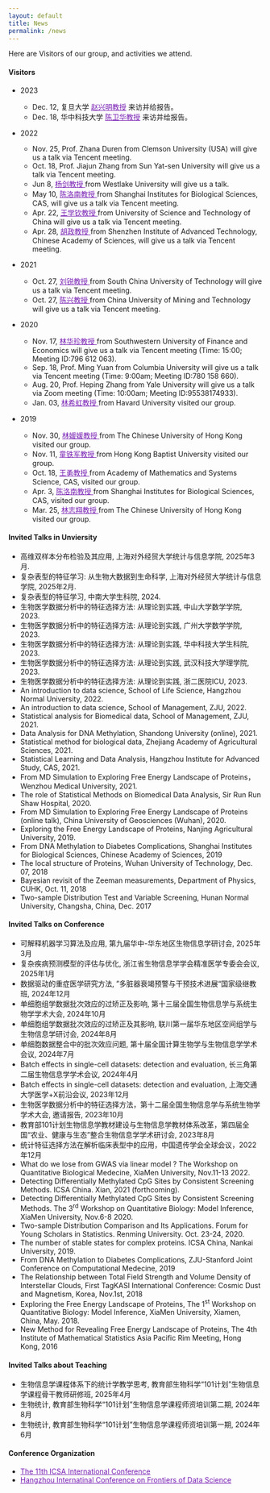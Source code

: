 ```yaml
---
layout: default
title: News
permalink: /news
---
```


Here are Visitors of our group, and activities we attend.
#### Visitors
- 2023
    - Dec. 12, 复旦大学 <a href="https://iics.fudan.edu.cn/ed/80/c33358a454016/page.htm" style="color: #771DB3;">赵兴明教授</a> 来访并给报告。
    - Dec. 18, 华中科技大学 <a href="http://faculty.hust.edu.cn/chenweihua2/zh_CN/index.htm" style="color: #771DB3;">陈卫华教授</a> 来访并给报告。

- 2022
    - Nov. 25, Prof. Zhana Duren from Clemson University (USA) will give us a talk via Tencent meeting.
    - Oct. 18, Prof. Jiajun Zhang from Sun Yat-sen University will give us a talk via Tencent meeting.
    - Jun 8,  <a href="https://www.westlake.edu.cn/faculty/jian-yang.html" style="color: #771DB3;"> 杨剑教授 </a> from Westlake University will give us a talk.
    - May 10, <a href="http://sysbio.sibcb.ac.cn/cb/chenlab/LuonanChen.htm" style="color: #771DB3;"> 陈洛南教授 </a> from Shanghai Institutes for Biological Sciences, CAS, will give us a talk via Tencent meeting.
    - Apr. 22, <a href="http://sds.ustc.edu.cn/2021/0723/c15528a518337/page.htm" style="color: #771DB3;">王学钦教授 </a> from University of Science and Technology of China will give us a talk via Tencent meeting.
    - Apr. 28, <a href="https://people.ucas.ac.cn/~0066933" style="color: #771DB3;">胡政教授 </a> from Shenzhen Institute of Advanced Technology, Chinese Academy of Sciences, will give us a talk via Tencent meeting.

- 2021
    - Oct. 27, <a href="http://www2.scut.edu.cn/math/2017/1227/c14582a242135/page.htm" style="color: #771DB3;">刘锐教授 </a> from South China University of Technology will give us a talk via Tencent meeting.
    - Oct. 27, <a href="http://xwzx.cumt.edu.cn/9c/5e/c521a433246/page.htm" style="color: #771DB3;"> 陈兴教授 </a> from China University of Mining and Technology will give us a talk via Tencent meeting.

- 2020 
    - Nov. 17, <a href="https://stat.swufe.edu.cn/info/1046/1401.htm" style="color: #771DB3;"> 林华珍教授 </a> from Southwestern University of Finance and Economics will give us a talk via Tencent meeting (Time: 15:00; Meeting ID:796 612 063).
    - Sep. 18, Prof. Ming Yuan from Columbia University will give us a talk via Tencent meeting (Time: 9:00am; Meeting ID:780 158 660).
    - Aug. 20, Prof. Heping Zhang from Yale University will give us a talk via Zoom meeting (Time: 10:00am; Meeting ID:95538174933).
    - Jan. 03, <a href="https://content.sph.harvard.edu/xlin/" style="color: #771DB3;"> 林希虹教授 </a> from Havard University visited our group. 

- 2019
    - Nov. 30, <a href="http://www.sta.cuhk.edu.hk/YLin/default.aspx" style="color: #771DB3;"> 林媛媛教授 </a> from The Chinese University of Hong Kong visited our group.
    - Nov. 11, <a href="http://www.math.hkbu.edu.hk/~tongt/" style="color: #771DB3;"> 童铁军教授 </a> from Hong Kong Baptist University visited our group.
    - Oct. 18, <a href="http://wanglab.amss.ac.cn/" style="color: #771DB3;"> 王勇教授 </a>  from Academy of Mathematics and Systems Science, CAS, visited our group.
    - Apr. 3, <a href="http://sysbio.sibcb.ac.cn/cb/chenlab/LuonanChen.htm" style="color: #771DB3;"> 陈洛南教授 </a> from Shanghai Institutes for Biological Sciences, CAS, visited our group.
    - Mar. 25, <a href="https://www.sta.cuhk.edu.hk/People/Faculty.aspx?udt_506_param_detail=622" style="color: #771DB3;"> 林志翔教授 </a> from The Chinese University of Hong Kong visited our group.
  
#### Invited Talks in Unviersity
- 高维双样本分布检验及其应用, 上海对外经贸大学统计与信息学院, 2025年3月.
- 复杂表型的特征学习: 从生物大数据到生命科学, 上海对外经贸大学统计与信息学院, 2025年2月.
- 复杂表型的特征学习, 中南大学生科院, 2024.
- 生物医学数据分析中的特征选择方法: 从理论到实践, 中山大学数学学院, 2023.
- 生物医学数据分析中的特征选择方法: 从理论到实践, 广州大学数学学院, 2023.
- 生物医学数据分析中的特征选择方法: 从理论到实践, 华中科技大学生科院, 2023.
- 生物医学数据分析中的特征选择方法: 从理论到实践, 武汉科技大学理学院, 2023.
- 生物医学数据分析中的特征选择方法: 从理论到实践, 浙二医院ICU, 2023.
- An introduction to data science, School of Life Science, Hangzhou Normal University, 2022.
- An introduction to data science, School of Management, ZJU, 2022.
- Statistical analysis for Biomedical data, School of Management, ZJU, 2021.
- Data Analysis for DNA Methylation, Shandong University (online), 2021.
- Statistical method for biological data, Zhejiang Academy of Agricultural Sciences, 2021.
- Statistical Learning and Data Analysis, Hangzhou Institute for Advanced Study, CAS, 2021.
- From MD Simulation to Exploring Free Energy Landscape of Proteins，Wenzhou Medical University, 2021.
- The role of Statistical Methods on Biomedical Data Analysis, Sir Run Run Shaw Hospital, 2020.
- From MD Simulation to Exploring Free Energy Landscape of Proteins (online talk), China University of Geosciences (Wuhan), 2020.
- Exploring the Free Energy Landscape of Proteins, Nanjing Agricultural University, 2019.
- From DNA Methylation to Diabetes Complications, Shanghai Institutes for Biological Sciences, Chinese Academy of Sciences, 2019
- The local structure of Proteins, Wuhan University of Technology, Dec. 07, 2018
- Bayesian revisit of the  Zeeman measurements,  Department of Physics,  CUHK, Oct. 11,  2018
- Two-sample Distribution Test and Variable Screening, Hunan Normal University, Changsha, China, Dec. 2017

#### Invited Talks on Conference
- 可解释机器学习算法及应用, 第九届华中-华东地区生物信息学研讨会, 2025年3月
- 复杂疾病预测模型的评估与优化, 浙江省生物信息学学会精准医学专委会会议, 2025年1月
- 数据驱动的重症医学研究方法, ”多脏器衰竭预警与干预技术进展“国家级继教班, 2024年12月
- 单细胞组学数据批次效应的过矫正及影响, 第十三届全国生物信息学与系统生物学学术大会, 2024年10月
- 单细胞组学数据批次效应的过矫正及其影响, 联川第一届华东地区空间组学与生物信息学研讨会, 2024年8月
- 单细胞数据整合中的批次效应问题, 第十届全国计算生物学与生物信息学学术会议, 2024年7月
- Batch effects in single-cell datasets: detection and evaluation, 长三角第二届生物信息学学术会议, 2024年4月
- Batch effects in single-cell datasets: detection and evaluation, 上海交通大学医学+X前沿会议, 2023年12月
- 生物医学数据分析中的特征选择方法，第十二届全国生物信息学与系统生物学学术大会, 邀请报告, 2023年10月
- 教育部101计划生物信息学教材建设与生物信息学教材体系改革，第四届全国“农业、健康与生态”整合生物信息学学术研讨会, 2023年8月
- 统计特征选择方法在解析临床表型中的应用，中国遗传学会全球会议，2022年12月
- What do we lose from GWAS via linear model ? The Workshop on Quantitative Biological Medecine, XiaMen University, Nov.11-13 2022.
- Detecting Differentially Methylated CpG Sites by Consistent Screening Methods. ICSA China. Xian, 2021 (forthcoming).
- Detecting Differentially Methylated CpG Sites by Consistent Screening Methods. The 3<sup>rd</sup> Workshop on Quantitative Biology: Model Inference, XiaMen University, Nov.6-8 2020.
- Two-sample Distribution Comparison and Its Applications. Forum for Young Scholars in Statistics. Renming University. Oct. 23-24, 2020.
- The number of stable states for complex proteins. ICSA China, Nankai University, 2019.
- From DNA Methylation to Diabetes Complications, ZJU-Stanford Joint Conference on Computational Medecine, 2019
- The Relationship between Total Field Strength and Volume Density of Interstellar Clouds, First TagKASI International Conference: Cosmic Dust and Magnetism, Korea, Nov.1st, 2018
- Exploring the Free Energy Landscape of Proteins, The 1<sup>st</sup> Workshop on Quantitative Biology: Model Inference, XiaMen University, Xiamen, China, May. 2018.
- New Method for Revealing Free Energy Landscape of Proteins, The 4th Institute of Mathematical Statistics Asia Pacific Rim Meeting, Hong Kong, 2016

#### Invited Talks about Teaching
- 生物信息学课程体系下的统计学教学思考, 教育部生物科学“101计划”生物信息学课程骨干教师研修班, 2025年4月
- 生物统计, 教育部生物科学“101计划”生物信息学课程师资培训第二期, 2024年8月
- 生物统计, 教育部生物科学“101计划”生物信息学课程师资培训第一期, 2024年6月
  
#### Conference Organization
- <a href="http://cds.zju.edu.cn/ICSA2019.aspx?k1=4&k2=79&k3=80" style="color: #771DB3;">The 11th ICSA International Conference</a>
- <a href="http://www.zjuyh.com/sjkx2019/rb/?sectionid=2f15c46e-f5f9-e811-941a-93c279b249f5" style="color: #771DB3;">Hangzhou Internatinal Conference on Frontiers of Data Science</a>






